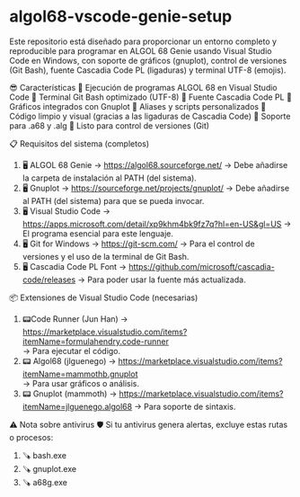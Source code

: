 # algol68-vscode-genie-setup
Este repositorio está diseñado para proporcionar un entorno completo y reproducible para programar en ALGOL 68 Genie usando Visual Studio Code en Windows, con soporte de gráficos (gnuplot), control de versiones (Git Bash), fuente Cascadia Code PL (ligaduras) y terminal UTF-8 (emojis).

😎 Características
🎯 Ejecución de programas ALGOL 68 en Visual Studio Code
🎯 Terminal Git Bash optimizado (UTF-8)
🎯 Fuente Cascadia Code PL
🎯 Gráficos integrados con Gnuplot
🎯 Aliases y scripts personalizados
🎯 Código limpio y visual (gracias a las ligaduras de Cascadia Code)
🎯 Soporte para .a68 y .alg
🎯 Listo para control de versiones (Git)

📋 Requisitos del sistema (completos)
1.	🖥️ ALGOL 68 Genie
→ https://algol68.sourceforge.net/
→ Debe añadirse la carpeta de instalación al PATH (del sistema).
3.	🖥️ Gnuplot
→ https://sourceforge.net/projects/gnuplot/
→ Debe añadirse al PATH (del sistema) para que se pueda invocar.
4.	🖥️ Visual Studio Code
→ https://apps.microsoft.com/detail/xp9khm4bk9fz7q?hl=en-US&gl=US
→ El programa esencial para este lenguaje.
6.	🖥️ Git for Windows
→ https://git-scm.com/
→ Para el control de versiones y el uso de la terminal de Git Bash.
7.	🖥️ Cascadia Code PL Font
→ https://github.com/microsoft/cascadia-code/releases 
→ Para poder usar la fuente más actualizada.

📦 Extensiones de Visual Studio Code (necesarias)
1.	📟Code Runner (Jun Han)
→ https://marketplace.visualstudio.com/items?itemName=formulahendry.code-runner  
→ Para ejecutar el código.
2.	📟  Algol68 (jlguenego)
→ https://marketplace.visualstudio.com/items?itemName=mammothb.gnuplot  
→ Para usar gráficos o análisis.
3.	📟 Gnuplot (mammoth)
→ https://marketplace.visualstudio.com/items?itemName=jlguenego.algol68 
→ Para soporte de sintaxis.

⚠️ Nota sobre antivirus
🛡️ Si tu antivirus genera alertas, excluye estas rutas o procesos:
1. 🪚 bash.exe
2. 🪚 gnuplot.exe
3. 🪚 a68g.exe
